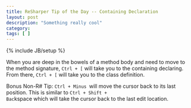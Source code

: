 ```yaml
---
title: ReSharper Tip of the Day -- Containing Declaration
layout: post
description: "Something really cool"
category:
tags: [ ] 
---
```

{% include JB/setup %}



When you are deep in the bowels of a method body and need to move to the method signature, <code>Ctrl + [</code> will take you to the containing declaring. From there, <code>Ctrl + [</code> will take you to the class definition.

Bonus Non-R# Tip: <code>Ctrl + Minus </code>will move the cursor back to its last position. This is similar to <code>Ctrl + Shift + Bac</code>kspace which will take the cursor back to the last edit location.
